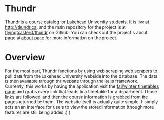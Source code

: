 Thundr
======

Thundr is a course catalog for Lakehead University students. It is live at http://thundr.ca, and the main repository for the project is at [flyingtoaster0/thundr](https://github.com/flyingtoaster0/thundr) on Github. You can check out the project's about page at [about page](http://thundr.ca/about/) for more information on the project.

Overview
=========

For the most part, Thundr functions by using web scraping [web scrapers](http://en.wikipedia.org/wiki/Web_scraping) to pull data from the Lakehead University webside into the database. The data is then available through the website through the Rails framework. Currently, this works by having the application visit the [fall/winter timetables page](http://timetable.lakeheadu.ca/2013FW_UG_TBAY/) and grabs every link that leads to a timetable for a department. Those links are followed, and then the course information is grabbed from the pages returned by them. The website itself is actually quite simple. It simply acts an an interface for users to view the stored information (though more features are still being added :) )
